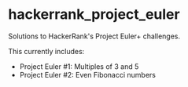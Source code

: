 # hackerrank_project_euler
Solutions to HackerRank's Project Euler+ challenges.

This currently includes:
- Project Euler #1: Multiples of 3 and 5
- Project Euler #2: Even Fibonacci numbers
